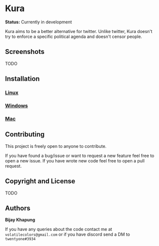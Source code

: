 # Kura

**Status:** Currently in development

Kura aims to be a better alternative for twitter. Unlike twitter, Kura doesn't try to enforce a specific political agenda and doesn't censor people.

## Screenshots

TODO

## Installation

### [Linux](https://github.com/volatileColors/kura/wiki/linux-installation)
### [Windows](https://github.com/volatileColors/kura/wiki/windows-installation)
### [Mac](https://github.com/volatileColors/kura/wiki/mac-installation)

## Contributing

This project is freely open to anyone to contribute.

If you have found a bug/issue or want to request a new feature feel free to open a new issue.
If you have wrote new code feel free to open a pull request.

## Copyright and License

TODO

## Authors

**Bijay Khapung**

If you have any queries about the code contact me at `volatilecolors@gmail.com` or if you have discord send a DM to `twentyone#3934`
